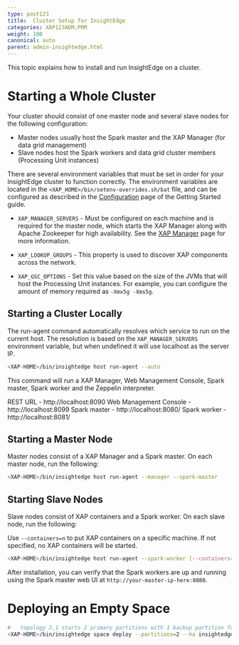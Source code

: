 ```yaml
---
type: post123
title:  Cluster Setup for InsightEdge
categories: XAP123ADM,PRM
weight: 100
canonical: auto
parent: admin-insightedge.html
---
```


This topic explains how to install and run InsightEdge on a cluster.

# Starting a Whole Cluster

Your cluster should consist of one master node and several slave nodes for the following configuration:

* Master nodes usually host the Spark master and the XAP Manager (for data grid management)
* Slave nodes host the Spark workers and data grid cluster members (Processing Unit instances)



There are several environment variables that must be set in order for your InsightEdge cluster to function correctly. The environment variables are located in the `<XAP_HOME>/bin/setenv-overrides.sh/bat` file, and can be configured as described in the [Configuration](../started/common-environment-variables.html) page of the Getting Started guide.

* `XAP_MANAGER_SERVERS` - Must be configured on each machine and is required for the master node, which starts the XAP Manager along with Apache Zookeeper for high availability. See the [XAP Manager](../admin/xap-manager.html) page for more information.

* `XAP_LOOKUP_GROUPS` - This property is used to discover XAP components across the network. 

* `XAP_GSC_OPTIONS` - Set this value based on the size of the JVMs that will host the Processing Unit instances. For example, you can configure the amount of memory required as `-Xmx5g -Xms5g`.



## Starting a Cluster Locally

The run-agent command automatically resolves which service to run on the current host.
The resolution is based on the `XAP_MANAGER_SERVERS` environment variable, but when undefined it will use localhost as the server IP.

```bash
<XAP-HOME>/bin/insightedge host run-agent --auto
```

This command will run a XAP Manager, Web Management Console, Spark master, Spark worker and the Zeppelin interpreter.

REST URL - http://localhost:8090
Web Management Console - http://localhost:8099
Spark master - http://localhost:8080/
Spark worker - http://localhost:8081/


## Starting a Master Node

Master nodes consist of a XAP Manager and a Spark master. On each master node, run the following:

```bash
<XAP-HOME>/bin/insightedge host run-agent --manager --spark-master
```

## Starting Slave Nodes

Slave nodes consist of XAP containers and a Spark worker. On each slave node, run the following:

Use `--containers=n` to put XAP containers on a specific machine. If not specified, no XAP containers will be started.

```bash
<XAP-HOME>/bin/insightedge host run-agent --spark-worker [--containers=n]
```

After installation, you can verify that the Spark workers are up and running using the Spark master web UI at `http://your-master-ip-here:8080`.

# Deploying an Empty Space

```bash
#   topology 2,1 starts 2 primary partitions with 1 backup partition for each primary
<XAP-HOME>/bin/insightedge space deploy --partitions=2 --ha insightedge-space
```
